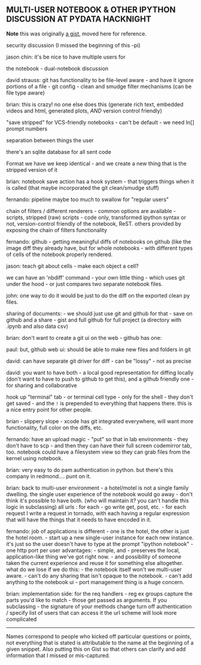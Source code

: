 MULTI-USER NOTEBOOK & OTHER IPYTHON DISCUSSION AT PYDATA HACKNIGHT
------------------------------------------------------------------

**Note** this was originally [a gist](https://gist.github.com/ivanov/05d9bd382c9216f614e8), moved here for reference.
 
security discussion (I missed the beginning of this -pi)
 
jason chin: it's be nice to have multiple users for 
 
the notebook - dual-notebook discussion
 
david strauss: git has functionality to be file-level aware - and have it
ignore portions of a file
    - git config - clean and smudge filter mechanisms (can be file type aware)
 
brian: this is crazy! no one else does this (generate rich text, embedded videos
and html, generated plots, *AND* version control friendly)
 
"save stripped" for VCS-friendly notebooks  - can't be default - we need In[]
prompt numbers
 
separation between things the user 
 
there's an sqlite database for all sent code
 
Format we have we keep identical - and we create a new thing that is the
stripped version of it
 
brian: notebook save action has a hook system - that triggers things when it is
called (that maybe incorporated the git clean/smudge stuff)
 
fernando: pipeline maybe too much to swallow for "regular users"
 
chain of filters / different renderers - common options are available -
scripts, stripped (raw) scripts - code only, transformed ipython syntax or not,
version-control friendly of the notebook, ReST. others provided by exposing the
chain of filters functionality
 
 
fernando: github - getting meaningful diffs of notebooks on github (like the
image diff they already have, but for whole notebooks - with different types of
cells of the notebook properly rendered.
 
jason: teach git about cells - make each object a cell?
 
we can have an 'nbdiff' command  - your own little thing - which uses git under
the hood - or just compares two separate notebook files.  
 
john:  one way to do it would be just to do the diff on the exported clean py
files.
 
sharing of documents: - we should just use git and github for that
    - save on github and a share - gist and full github for full project (a
      directory with .ipynb and also data csv)
 
brian: don't want to create a git ui on the web - github has one:
 
paul: but, github web ui: should be able to make new files and folders in git
 
david: can have separate git driver for diff - can be "lossy" - not as precise
 
david: you want to have both - a local good representation for diffing locally
(don't want to have to push to github to get this), and a github friendly one -
for sharing and collaborative 
 
hook up "terminal" tab - or terminal cell type - only for the shell - they
don't get saved - and the `!` is prepended to everything that happens there.
this is a nice entry point for other people.
 
brian - slippery slope -  xcode has git integrated everywhere, will want more
functionality, full color on the diffs, etc.
 
fernando: have an upload magic - "put" so that in lab environments - they
don't have to scp - and then they can have their full screen codemirror tab,
too.  notebook could have a filesystem view so they can grab files from the
kernel using notebook.
 
brian: very easy to do pam authentication in python. but there's this company
in redmond.... punt on it.
 
brian: back to multi-user environment - a hotel/motel is not a single family
dwelling. the single user experience of the notebook would go away - don't
think it's possible to have both. (who will maintain it? you can't handle this
logic in subclassing) all urls : for each - go write get, post, etc. - for each
request I write a request in tornado, with each having a regular expression
that will have the things that it needs to have encoded in it.
 
fernando: job of applications is different - one is the hotel, the other is
just the hotel room. - start up a new single-user instance for each new
instance.  it's just so the user doesn't have to type at the prompt "ipython
notebook" - one http port per user advantages: 
    - simple, and 
    - preserves the local, application-like thing we've got right now.
    - and possibility of someone taken the current experience and reuse it for
      something else altogether.
what do we lose if we do this: 
    - the notebook itself won't we multi-user aware. 
    - can't do any sharing that isn't opaque to the notebook. 
    - can't add anything to the notebook ui
    - port management thing is a huge concern.
 
brian: implementation side: for the req handlers - reg ex groups capture the
parts you'd like to match - those get passed as arguments. If you subclassing -
the signature of your methods change turn off authentication / specify list of
users that can access it the url scheme will look more complicated
 
------
Names correspond to people who kicked off particular questions or points, not
everything that is stated is attributable to the name at the beginning of a
given snippet. Also putting this on Gist so that others can clarify and add
information that I missed or mis-captured.